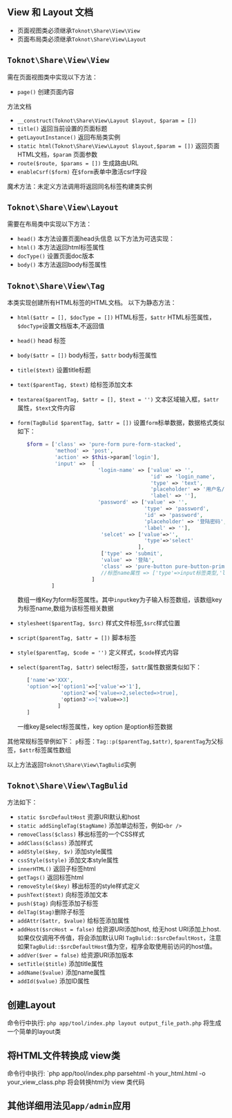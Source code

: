 ## View 和 Layout 文档

* 页面视图类必须继承`Toknot\Share\View\View`
* 页面布局类必须继承`Toknot\Share\View\Layout`

## `Toknot\Share\View\View`

需在页面视图类中实现以下方法：
* `page()` 创建页面内容

方法文档
* `__construct(Toknot\Share\View\Layout $layout, $param = [])` 
* `title()` 返回当前设置的页面标题
* `getLayoutInstance()` 返回布局类实例
* `static html(Toknot\Share\View\Layout $layout,$param = [])` 返回页面HTML文档，`$param` 页面参数
* `route($route, $params = [])` 生成路由URL
* `enableCsrf($form)`   在`$form`表单中激活csrf字段

魔术方法：未定义方法调用将返回同名标签构建类实例

## `Toknot\Share\View\Layout`

需要在布局类中实现以下方法：
* `head()` 本方法设置页面head头信息
以下方法为可选实现：
* `html()` 本方法返回html标签属性
* `docType()` 设置页面doc版本
* `body()` 本方法返回body标签属性

## `Toknot\Share\View\Tag`

本类实现创建所有HTML标签的HTML文档。
以下为静态方法：
* `html($attr = [], $docType = [])` HTML标签，`$attr` HTML标签属性，`$docType`设置文档版本,不返回值
* `head()`   head 标签
* `body($attr = [])` body标签，`$attr` body标签属性
* `title($text)` 设置title标题
* `text($parentTag, $text)` 给标签添加文本
* `textarea($parentTag, $attr = [], $text = '')` 文本区域输入框，`$attr`属性，`$text`文件内容
* `form(TagBulid $parentTag, $attr = [])` 设置`form`标单数据，数据格式类似如下：
     ```php
        $form = ['class' => 'pure-form pure-form-stacked', 
                 'method' => 'post', 
                 'action' => $this->param['login'],
                 'input' =>  [
                               'login-name' => ['value' => '', 
                                                'id' => 'login_name', 
                                                'type' => 'text', 
                                                'placeholder' => '用户名/邮件/手机号', 
                                                'label' => ''],
                               'password' => ['value' => '', 
                                              'type' => 'password',
                                              'id' => 'password', 
                                              'placeholder' => '登陆密码', 
                                              'label' => ''],
                                'selcet' => ['value'=>'',
                                              'type'=>'select'
                                            ],
                                ['type' => 'submit', 
                                'value' => '登陆', 
                                'class' => 'pure-button pure-button-primary'],
                                //标签name属性 => ['type'=>input标签类型,'label'=> 使用label标签包含input ......]
                             ]
                ]
    ```
    数组一维Key为form标签属性。其中`input`key为子输入标签数组，该数组key为标签name,数组为该标签相关数据

* `stylesheet($parentTag, $src)` 样式文件标签,`$src`样式位置
* `script($parentTag, $attr = [])` 脚本标签
* `style($parentTag, $code = '')` 定义样式，`$code`样式内容
* `select($parentTag, $attr)`   select标签，`$attr`属性数据类似如下：

     ```php
        ['name'=>'XXX',
        'option'=>['option1'=>['value'=>'1'],
                   'option2'=>['value=>2,selected=>true],
                   'option3'=>['value=>3]
                  ]
        ]
    ```
    一维key是select标签属性，key option 是option标签数据

其他常规标签举例如下：
`p`标签：`Tag::p($parentTag,$attr)`, `$parentTag`为父标签，`$attr`标签属性数组

以上方法返回`Toknot\Share\View\TagBulid`实例

## `Toknot\Share\View\TagBulid`

方法如下：
* `static $srcDefaultHost` 资源URI默认和host
* `static addSingleTag($tagName)` 添加单边标签，例如`<br />`
* `removeClass($class)` 移出标签的一个CSS样式
* `addClass($class)`  添加样式
* `addStyle($key, $v)`  添加style属性
* `cssStyle($style)`  添加文本style属性
* `innerHTML()`   返回子标签html
* `getTags()`  返回标签html
* `removeStyle($key)` 移出标签的style样式定义
* `pushText($text)` 向标签添加文本
* `push($tag)` 向标签添加子标签
* `delTag($tag)`删除子标签
* `addAttr($attr, $value)` 给标签添加属性
* `addHost($srcHost = false)` 给资源URI添加host, 给无host URI添加上host.如果仅仅调用不传值，将会添加默认URI `TagBulid::$srcDefaultHost`，注意如果`TagBulid::$srcDefaultHost`值为空，程序会取使用前访问的host值。
* `addVer($ver = false)` 给资源URI添加版本
* `setTitle($title)` 添加title属性
* `addName($value)` 添加name属性
* `addId($value)` 添加ID属性

## 创建Layout

命令行中执行: `php app/tool/index.php layout output_file_path.php` 将生成一个简单的layout类

## 将HTML文件转换成 view类

命令行中执行: `php app/tool/index.php parsehtml -h your_html.html -o your_view_class.php 将会转换html为 view 类代码

## 其他详细用法见`app/admin`应用 
